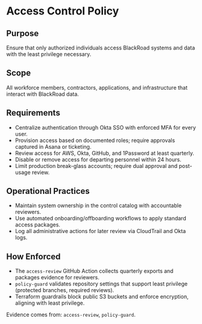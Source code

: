 # Access Control Policy

## Purpose
Ensure that only authorized individuals access BlackRoad systems and data with the least privilege necessary.

## Scope
All workforce members, contractors, applications, and infrastructure that interact with BlackRoad data.

## Requirements
- Centralize authentication through Okta SSO with enforced MFA for every user.
- Provision access based on documented roles; require approvals captured in Asana or ticketing.
- Review access for AWS, Okta, GitHub, and 1Password at least quarterly.
- Disable or remove access for departing personnel within 24 hours.
- Limit production break-glass accounts; require dual approval and post-usage review.

## Operational Practices
- Maintain system ownership in the control catalog with accountable reviewers.
- Use automated onboarding/offboarding workflows to apply standard access packages.
- Log all administrative actions for later review via CloudTrail and Okta logs.

## How Enforced
- The `access-review` GitHub Action collects quarterly exports and packages evidence for reviewers.
- `policy-guard` validates repository settings that support least privilege (protected branches, required reviews).
- Terraform guardrails block public S3 buckets and enforce encryption, aligning with least privilege.

Evidence comes from: `access-review`, `policy-guard`.
